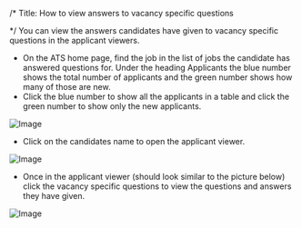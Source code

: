/*
Title: How to view answers to vacancy specific questions

*/
You can view the answers candidates have given to vacancy specific questions in the applicant viewers.  
  

- On the ATS home page, find the job in the list of jobs the candidate has answered questions for. Under the heading Applicants the blue number shows the total number of applicants and the green number shows how many of those are new.
- Click the blue number to show all the applicants in a table and click the green number to show only the new applicants.
  
![Image](https://s3.amazonaws.com/tw-desk/i/122167/attachment-inline/98318.20150511152446558.98318.20150511152446558KVTvO)  
  

- Click on the candidates name to open the applicant viewer. 

![Image](https://s3.amazonaws.com/tw-desk/i/122167/attachment-inline/98318.20150511152538994.98318.20150511152538994MldIC)  
  

- Once in the applicant viewer (should look similar to the picture below) click the vacancy specific questions to view the questions and answers they have given.

![Image](https://s3.amazonaws.com/tw-desk/i/122167/attachment-inline/98318.20150511152654137.98318.20150511152654137fcSpb)